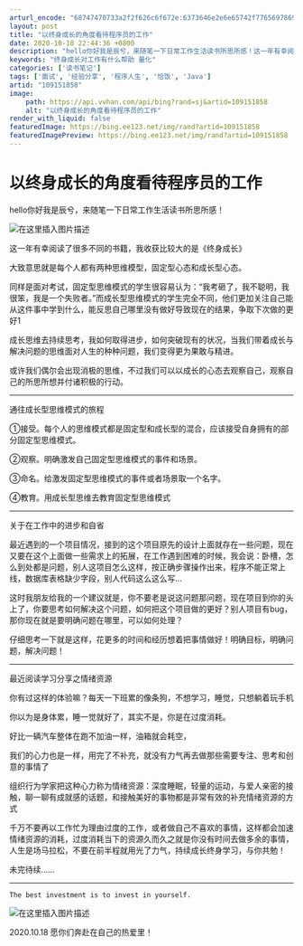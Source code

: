 ```yaml
---
arturl_encode: "68747470733a2f2f626c6f672e:6373646e2e6e65742f77656978696e5f34353339333039342f:61727469636c652f64657461696c732f313039313531383538"
layout: post
title: "以终身成长的角度看待程序员的工作"
date: 2020-10-18 22:44:36 +0800
description: "hello你好我是辰兮，来随笔一下日常工作生活读书所思所感！这一年有幸阅读了很多不同的书籍，我收获比"
keywords: "终身成长对工作有什么帮助 量化"
categories: ['读书笔记']
tags: ['面试', '经验分享', '程序人生', '恰饭', 'Java']
artid: "109151858"
image:
    path: https://api.vvhan.com/api/bing?rand=sj&artid=109151858
    alt: "以终身成长的角度看待程序员的工作"
render_with_liquid: false
featuredImage: https://bing.ee123.net/img/rand?artid=109151858
featuredImagePreview: https://bing.ee123.net/img/rand?artid=109151858
---
```


# 以终身成长的角度看待程序员的工作

hello你好我是辰兮，来随笔一下日常工作生活读书所思所感！

![在这里插入图片描述](https://i-blog.csdnimg.cn/blog_migrate/f5d8372f57a1f5f0630766e18fd787e2.png)

这一年有幸阅读了很多不同的书籍，我收获比较大的是《终身成长》

大致意思就是每个人都有两种思维模型，固定型心态和成长型心态。
  
同样是面对考试，固定型思维模式的学生很容易认为：“我考砸了，我不聪明，我很笨，我是一个失败者。”而成长型思维模式的学生完全不同，他们更加关注自己能从这件事中学到什么，能反思自己哪里没有做好导致现在的结果，争取下次做的更好1

成长思维去持续思考，我如何取得进步，如何突破现有的状况，当我们带着成长与解决问题的思维面对人生的种种问题，我们变得更为果敢与精进。

或许我们偶尔会出现消极的思维，不过我们可以以成长的心态去观察自己，观察自己的所思所想并付诸积极的行动。

---

通往成长型思维模式的旅程

①接受。每个人的思维模式都是固定型和成长型的混合，应该接受自身拥有的部分固定型思维模式。

②观察。明确激发自己固定型思维模式的事件和场景。

③命名。给激发固定型思维模式的事件或者场景取一个名字。

④教育。用成长型思维去教育固定型思维模式

---

关于在工作中的进步和自省

最近遇到的一个项目情况，接到的这个项目原先的设计上面就存在一些问题，现在又要在这个上面做一些需求上的拓展，在工作遇到困难的时候，我会说：卧槽，怎么到处都是问题，别人这项目怎么这样，按正确步骤操作出来，程序不能正常上线，数据库表格缺少字段，别人代码这么这么写…

这时我朋友给我的一个建议就是，你不要老是说这问题那问题，现在项目到你的头上了，你要思考如何解决这个问题，如何把这个项目做的更好？别人项目有bug，那你现在就是要明确问题在哪里，可以如何处理？

仔细思考一下就是这样，花更多的时间和经历想着把事情做好！明确目标，明确问题，解决问题！

---

最近阅读学习分享之情绪资源

你有过这样的体验嘛？每天一下班累的像条狗，不想学习，睡觉，只想躺着玩手机

你以为是身体累，睡一觉就好了，其实不是，你是在过度消耗。

好比一辆汽车整体在跑不加油一样，油箱就会耗空，

我们的心力也是一样，用完了不补充，就没有力气再去做那些需要专注、思考和创意的事情了

组织行为学家把这种心力称为情绪资源：深度睡眠，轻量的运动，与爱人亲密的接触，聊一聊有成就感的话题，和接触美好的事物都是非常有效的补充情绪资源的方式

千万不要再以工作忙为理由过度的工作，或者做自己不喜欢的事情，这样都会加速情绪资源的消耗，过度消耗当下的资源久而久之就是你没有时间去做多余的事情，人生是场马拉松，不要在前半程就用光了力气，持续成长终身学习，与你共勉！

未完待续……

---

`The best investment is to invest in yourself.`

![在这里插入图片描述](https://i-blog.csdnimg.cn/blog_migrate/0d5bb570acc03f92cda7fa1343e44963.jpeg)

2020.10.18 愿你们奔赴在自己的热爱里！